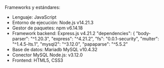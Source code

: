 Frameworks y estándares:
- Lenguaje: JavaScript
- Entorno de ejecución: Node.js v14.21.3
- Gestor de paquetes: npm v6.14.18
- Framework backend: Express.js v4.21.2
  "dependencies": {
    "body-parser": "^1.20.3",
    "express": "^4.21.2",
    "fs": "0.0.1-security",
    "multer": "^1.4.5-lts.1",
    "mysql2": "^3.12.0",
    "papaparse": "^5.5.2"
- Base de datos: Mariadb MySQL v10.4.32
- Conector MySQL Node.js: v3.12.0
- Frontend: HTML5, CSS3
